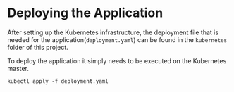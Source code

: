 # Deploying the Application

After setting up the Kubernetes infrastructure, the deployment file that is needed for the application(``deployment.yaml``) can be found in the ``kubernetes`` folder of this project.

To deploy the application it simply needs to be executed on the Kubernetes master.

    kubectl apply -f deployment.yaml